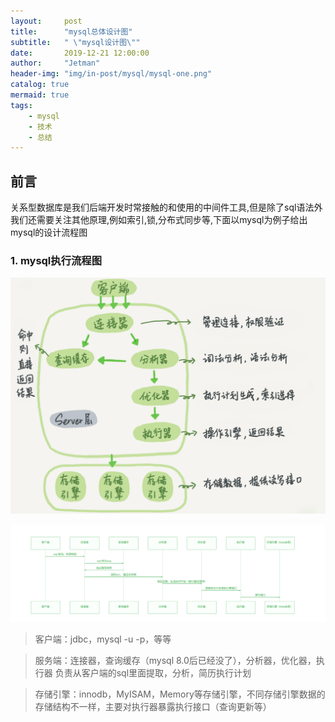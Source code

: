 ```yaml
---
layout:     post
title:      "mysql总体设计图"
subtitle:   " \"mysql设计图\""
date:       2019-12-21 12:00:00
author:     "Jetman"
header-img: "img/in-post/mysql/mysql-one.png"
catalog: true
mermaid: true
tags:
    - mysql
    - 技术
    - 总结
---
```



## 前言

  关系型数据库是我们后端开发时常接触的和使用的中间件工具,但是除了sql语法外我们还需要关注其他原理,例如索引,锁,分布式同步等,下面以mysql为例子给出mysql的设计流程图
  
  
### 1. mysql执行流程图

![img](/img/in-post/mysql/mysql-summary.png)

![img](/img/in-post/mysql/mysql-flow.png)

>客户端：jdbc，mysql -u -p，等等
 
>服务端：连接器，查询缓存（mysql 8.0后已经没了），分析器，优化器，执行器
>负责从客户端的sql里面提取，分析，简历执行计划

>存储引擎：innodb，MyISAM，Memory等存储引擎，不同存储引擎数据的存储结构不一样，主要对执行器暴露执行接口（查询更新等）